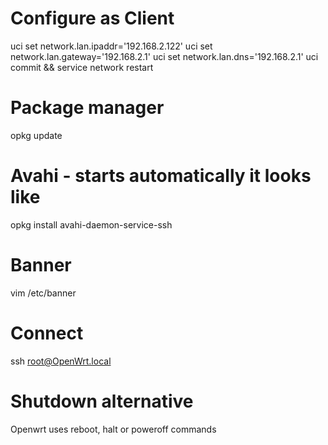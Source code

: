 # Configure as Client
uci set network.lan.ipaddr='192.168.2.122'
uci set network.lan.gateway='192.168.2.1'
uci set network.lan.dns='192.168.2.1'
uci commit && service network restart 
# Package manager
opkg update
# Avahi - starts automatically it looks like
opkg install avahi-daemon-service-ssh

# Banner
vim /etc/banner


# Connect 
ssh root@OpenWrt.local

# Shutdown alternative
Openwrt uses reboot, halt or poweroff commands


